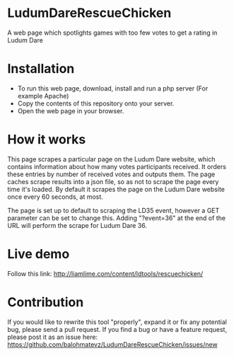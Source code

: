 # LudumDareRescueChicken
A web page which spotlights games with too few votes to get a rating in Ludum Dare

# Installation
- To run this web page, download, install and run a php server (For example Apache)
- Copy the contents of this repository onto your server.
- Open the web page in your browser.

# How it works
This page scrapes a particular page on the Ludum Dare website, which contains information about how many votes participants received. It orders these entries by number of received votes and outputs them. The page caches scrape results into a json file, so as not to scrape the page every time it's loaded. By default it scrapes the page on the Ludum Dare website once every 60 seconds, at most.

The page is set up to default to scraping the LD35 event, however a GET parameter can be set to change this. Adding "?event=36" at the end of the URL will perform the scrape for Ludum Dare 36.

# Live demo
Follow this link: http://liamlime.com/content/ldtools/rescuechicken/

# Contribution
If you would like to rewrite this tool "properly", expand it or fix any potential bug, please send a pull request. If you find a bug or have a feature request, please post it as an issue here: https://github.com/balohmatevz/LudumDareRescueChicken/issues/new
